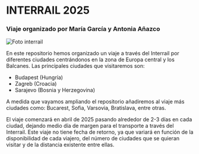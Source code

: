 # INTERRAIL 2025
### Viaje organizado por María García y Antonia Añazco 

![Foto interrail](https://image.ondacero.es/clipping/cmsimages01/2023/05/08/1C1F2A9D-A898-45D0-A9F0-09CF0F676840/imagen-archivo-jovenes-viajando-tren_98.jpg?crop=1080,608,x0,y0&width=1900&height=1069&optimize=high&format=webply)


En este repositorio hemos organizado un viaje a través del Interrail por diferentes ciudades centrándonos en la zona de Europa central y los Balcanes.
Las principales ciudades que visitaremos son: 
- Budapest (Hungría)
- Zagreb (Croacia)
- Sarajevo (Bosnia y Herzegovina)
  
A medida que vayamos ampliando el repositorio añadiremos al viaje más ciudades como: Bucarest, Sofia, Varsovia, Bratislava, entre otras.

El viaje comenzará en abril de 2025 pasando alrededor de 2-3 días en cada ciudad, dejando medio día de margen para el transporte a través del Interrail. Este viaje no tiene fecha de retorno, ya que variará en función de la disponibilidad de cada viajero, del número de ciudades que se quieran visitar y de la distancia existente entre ellas.
